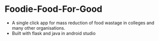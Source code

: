 # Foodie-Food-For-Good

* A single click app for mass reduction of food wastage in 
colleges and many other organisations.
* Built with flask and java in android studio
